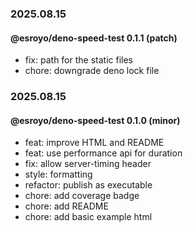 ### 2025.08.15

#### @esroyo/deno-speed-test 0.1.1 (patch)

- fix: path for the static files
- chore: downgrade deno lock file

### 2025.08.15

#### @esroyo/deno-speed-test 0.1.0 (minor)

- feat: improve HTML and README
- feat: use performance api for duration
- fix: allow server-timing header
- style: formatting
- refactor: publish as executable
- chore: add coverage badge
- chore: add README
- chore: add basic example html
